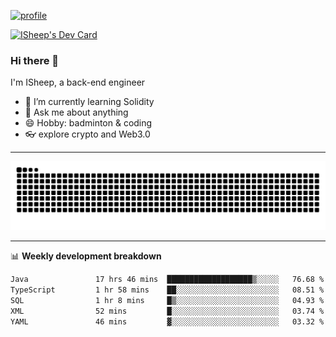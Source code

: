 [![profile](https://user-images.githubusercontent.com/54968314/208005045-e4b42f3b-833d-4242-bfcc-e764865553a2.svg)](https://www.calligrapher.ai/)

<a href="https://app.daily.dev/linziyang1106"><img src="https://api.daily.dev/devcards/v2/i4Spwx5Skx5FpTqWcwoit.png?r=kgx&type=wide" width="652" alt="ISheep's Dev Card"/></a>

### Hi there 🐏

I'm ISheep, a back-end engineer

- 🔭 I’m currently learning Solidity
- 💬 Ask me about anything
- 😄 Hobby: badminton & coding
- 👓 explore crypto and Web3.0

-------

![](https://raw.githubusercontent.com/ISheepp/ISheepp/output/github-contribution-grid-snake.svg)

-------

📊 **Weekly development breakdown**
<!--START_SECTION:waka-->

```txt
Java               17 hrs 46 mins  ███████████████████▒░░░░░   76.68 %
TypeScript         1 hr 58 mins    ██░░░░░░░░░░░░░░░░░░░░░░░   08.51 %
SQL                1 hr 8 mins     █▒░░░░░░░░░░░░░░░░░░░░░░░   04.93 %
XML                52 mins         █░░░░░░░░░░░░░░░░░░░░░░░░   03.74 %
YAML               46 mins         ▓░░░░░░░░░░░░░░░░░░░░░░░░   03.32 %
```

<!--END_SECTION:waka-->
